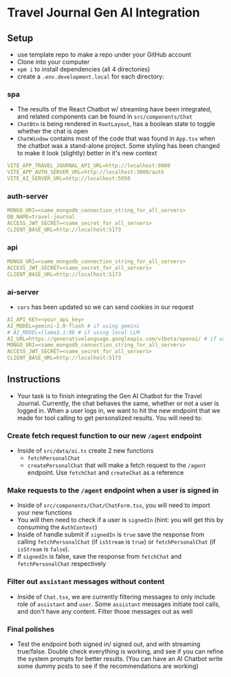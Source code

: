 # Travel Journal Gen AI Integration

## Setup

- use template repo to make a repo under your GitHub account
- Clone into your computer
- `npm i` to install dependencies (all 4 directories)
- create a `.env.development.local` for each directory:

### spa

- The results of the React Chatbot w/ streaming have been integrated, and related components can be found in `src/components/Chat`
- `ChatBtn` is being rendered in `RootLayout`, has a boolean state to toggle whether the chat is open
- `ChatWindow` contains most of the code that was found in `App.tsx` when the chatbot was a stand-alone project. Some styling has been changed to make it look (slightly) better in it's new context

```yaml
VITE_APP_TRAVEL_JOURNAL_API_URL=http://localhost:8000
VITE_APP_AUTH_SERVER_URL=http://localhost:3000/auth
VITE_AI_SERVER_URL=http://localhost:5050
```

### auth-server

```yaml
MONGO_URI=<same_mongodb_connection_string_for_all_servers>
DB_NAME=travel-journal
ACCESS_JWT_SECRET=<same_secret_for_all_servers>
CLIENT_BASE_URL=http://localhost:5173
```

### api

```yaml
MONGO_URI=<same_mongodb_connection_string_for_all_servers>
ACCESS_JWT_SECRET=<same_secret_for_all_servers>
CLIENT_BASE_URL=http://localhost:5173
```

### ai-server

- `cors` has been updated so we can send cookies in our request

```yaml
AI_API_KEY=<your_api_key>
AI_MODEL=gemini-2.0-flash # if using gemini
# AI_MODEL=llama3.1:8b # if using local LLM
AI_URL=https://generativelanguage.googleapis.com/v1beta/openai/ # if using gemini
MONGO_URI=<same_mongodb_connection_string_for_all_servers>
ACCESS_JWT_SECRET=<same_secret_for_all_servers>
CLIENT_BASE_URL=http://localhost:5173
```

## Instructions

- Your task is to finish integrating the Gen AI Chatbot for the Travel Journal. Currently, the chat behaves the same, whether or not a user is logged in. When a user logs in, we want to hit the new endpoint that we made for tool calling to get personalized results. You will need to:

### Create fetch request function to our new `/agent` endpoint

- Inside of `src/data/ai.ts` create 2 new functions
  - `fetchPersonalChat`
  - `createPersonalChat`
    that will make a fetch request to the `/agent` endpoint. Use `fetchChat` and `createChat` as a reference

### Make requests to the `/agent` endpoint when a user is signed in

- Inside of `src/components/Chat/ChatForm.tsx`, you will need to import your new functions
- You will then need to check if a user is `signedIn` (hint: you will get this by consuming the `AuthContext`)
- Inside of handle submit if `signedIn` is `true` save the response from calling `fetchPersonalChat` (if `isStream` is `true`) or `fetchPersonalChat` (if `isStream` is `false`).
- If `signedIn` is false, save the response from `fetchChat` and `fetchPersonalChat` respectively

### Filter out `assistant` messages without content

- Inside of `Chat.tsx`, we are currently filtering messages to only include role of `assistant` and `user`. Some `assistant` messages initiate tool calls, and don't have any content. Filter those messages out as well

### Final polishes

- Test the endpoint both signed in/ signed out, and with streaming true/false. Double check everything is working, and see if you can refine the system prompts for better results. (You can have an AI Chatbot write some dummy posts to see if the recommendations are working)
